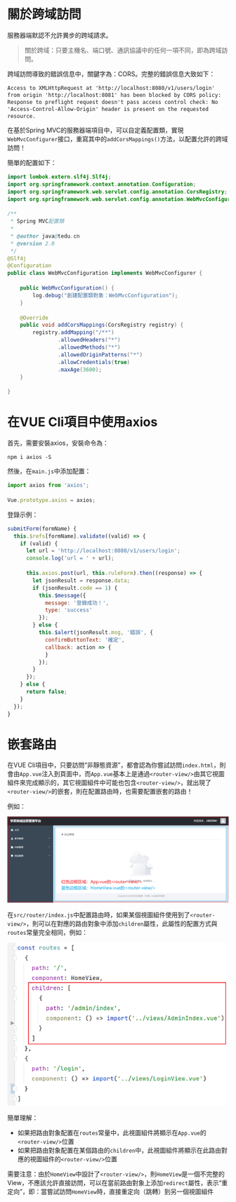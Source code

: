 # 關於跨域訪問

服務器端默認不允許異步的跨域請求。

> 關於跨域：只要主機名、端口號、通訊協議中的任何一項不同，即為跨域訪問。

跨域訪問導致的錯誤信息中，關鍵字為：CORS。完整的錯誤信息大致如下：

```
Access to XMLHttpRequest at 'http://localhost:8080/v1/users/login' from origin 'http://localhost:8081' has been blocked by CORS policy: Response to preflight request doesn't pass access control check: No 'Access-Control-Allow-Origin' header is present on the requested resource.
```

在基於Spring MVC的服務器端項目中，可以自定義配置類，實現`WebMvcConfigurer`接口，重寫其中的`addCorsMappings()`方法，以配置允許的跨域訪問！

簡單的配置如下：

```java
import lombok.extern.slf4j.Slf4j;
import org.springframework.context.annotation.Configuration;
import org.springframework.web.servlet.config.annotation.CorsRegistry;
import org.springframework.web.servlet.config.annotation.WebMvcConfigurer;

/**
 * Spring MVC配置類
 *
 * @author java@tedu.cn
 * @version 2.0
 */
@Slf4j
@Configuration
public class WebMvcConfiguration implements WebMvcConfigurer {

    public WebMvcConfiguration() {
        log.debug("創建配置類對象：WebMvcConfiguration");
    }

    @Override
    public void addCorsMappings(CorsRegistry registry) {
        registry.addMapping("/**")
                .allowedHeaders("*")
                .allowedMethods("*")
                .allowedOriginPatterns("*")
                .allowCredentials(true)
                .maxAge(3600);
    }

}
```

# 在VUE Cli項目中使用axios

首先，需要安裝axios，安裝命令為：

```
npm i axios -S
```

然後，在`main.js`中添加配置：

```javascript
import axios from 'axios';

Vue.prototype.axios = axios;
```

登錄示例：

```javascript
submitForm(formName) {
  this.$refs[formName].validate((valid) => {
    if (valid) {
      let url = 'http://localhost:8080/v1/users/login';
      console.log('url = ' + url);

      this.axios.post(url, this.ruleForm).then((response) => {
        let jsonResult = response.data;
        if (jsonResult.code == 1) {
          this.$message({
            message: '登錄成功！',
            type: 'success'
          });
        } else {
          this.$alert(jsonResult.msg, '錯誤', {
            confirmButtonText: '確定',
            callback: action => {
            }
          });
        }
      });
    } else {
      return false;
    }
  });
}
```

# 嵌套路由

在VUE Cli項目中，只要訪問“非靜態資源”，都會認為你嘗試訪問`index.html`，則會由`App.vue`注入到頁面中，而`App.vue`基本上是通過`<router-view/>`由其它視圖組件來完成顯示的，其它視圖組件中可能也包含`<router-view/>`，就出現了`<router-view/>`的嵌套，則在配置路由時，也需要配置嵌套的路由！

例如：

![image-20230728113148617](images/image-20230728113148617.png)

在`src/router/index.js`中配置路由時，如果某個視圖組件使用到了`<router-view/>`，則可以在對應的路由對象中添加`children`屬性，此屬性的配置方式與`routes`常量完全相同，例如：

![image-20230728113239795](images/image-20230728113239795.png)

簡單理解：

- 如果把路由對象配置在`routes`常量中，此視圖組件將顯示在`App.vue`的`<router-view/>`位置
- 如果把路由對象配置在某個路由的`children`中，此視圖組件將顯示在此路由對應的視圖組件的`<router-view/>`位置

需要注意：由於`HomeView`中設計了`<router-view/>`，則`HomeView`是一個不完整的View，不應該允許直接訪問，可以在當前路由對象上添加`redirect`屬性，表示“重定向”，即：當嘗試訪問`HomeView`時，直接重定向（跳轉）到另一個視圖組件
